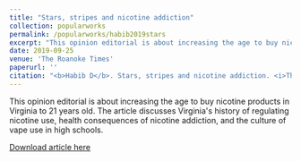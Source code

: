 ```yaml
---
title: "Stars, stripes and nicotine addiction"
collection: popularworks
permalink: /popularworks/habib2019stars
excerpt: "This opinion editorial is about increasing the age to buy nicotine products in Virginia to 21 years old. The article discusses Virginia's history of regulating nicotine use, health consequences of nicotine addiction, and the culture of vape use in high schools."
date: 2019-09-25
venue: 'The Roanoke Times'
paperurl: ''
citation: "<b>Habib D</b>. Stars, stripes and nicotine addiction. <i>The Roanoke Times</i>. Published September 25, 2019. <a href='https://roanoke.com/opinion/commentary/habib-stars-stripes-and-nicotine-addiction/article_26b9a122-2d2f-5d1a-9b23-f0a258e4567c.html'>https://roanoke.com/opinion/commentary/habib-stars-stripes-and-nicotine-addiction/article_26b9a122-2d2f-5d1a-9b23-f0a258e4567c.html</a>"
---
```

This opinion editorial is about increasing the age to buy nicotine products in Virginia to 21 years old. The article discusses Virginia's history of regulating nicotine use, health consequences of nicotine addiction, and the culture of vape use in high schools.

[Download article here](http://danielrshabib.github.io/files/habib2019stars.pdf)
